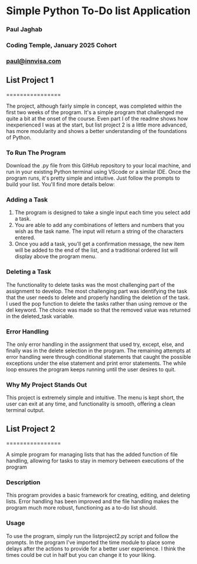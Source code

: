 # Simple Python To-Do list Application

### Paul Jaghab
### Coding Temple, January 2025 Cohort
### paul@innvisa.com

## List Project 1 
================

The project, although fairly simple in concept, was completed within the first two weeks of the program. It's a simple program that challenged me quite a bit at the onset of the course. Even part I of the readme shows how inexperienced I was at the start, but list project 2 is a little more advanced, has more modularity and shows a better understanding of the foundations of Python.

### To Run The Program
Download the .py file from this GitHub repository to your local machine, and run in your existing Python terminal using VScode or a similar IDE. Once the program runs, it's pretty simple and intuitive. Just follow the prompts to build your list. You'll find more details below:

### Adding a Task
1. The program is designed to take a single input each time you select add a task.
2. You are able to add any combinations of letters and numbers that you wish as the task name. The input will return a string of the characters entered.
3. Once you add a task, you'll get a confirmation message, the new item will be added to the end of the list, and a traditional ordered list will display above the program menu. 

### Deleting a Task
The functionality to delete tasks was the most challenging part of the assignment to develop. The most challenging part was identifying the task that the user needs to delete and properly handling the deletion of the task. I used the pop function to delete the tasks rather than using remove or the del keyword. The choice was made so that the removed value was returned in the deleted_task variable. 

### Error Handling
The only error handling in the assignment that used try, except, else, and finally was in the delete selection in the program. The remaining attempts at error handling were through conditional statements that caught the possible exceptions under the else statement and print error statements. The while loop ensures the program keeps running until the user desires to quit. 

### Why My Project Stands Out
This project is extremely simple and intuitive. The menu is kept short, the user can exit at any time, and functionality is smooth, offering a clean terminal output. 



## List Project 2
================

A simple program for managing lists that has the added function of file handling, allowing for tasks to stay in memory between executions of the program

### Description
This program provides a basic framework for creating, editing, and deleting lists. Error handling has been improved and the file handling makes the program much more robust, functioning as a to-do list should. 

### Usage
To use the program, simply run the listproject2.py script and follow the prompts. In the program I've imported the time module to place some delays after the actions to provide for a better user experience. I think the times could be cut in half but you can change it to your liking. 

